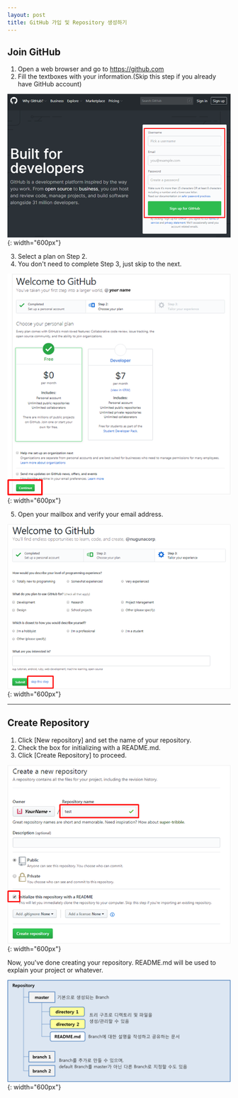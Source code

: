 ```yaml
---
layout: post
title: GitHub 가입 및 Repository 생성하기
---
```


## Join GitHub

1. Open a web browser and go to https://github.com
2. Fill the textboxes with your information.(Skip this step if you already have GitHub account)

![Join GitHub](../images/join_github_1.png)
{: width="600px"}

3. Select a plan on Step 2.
4. You don't need to complete Step 3, just skip to the next.

![Join GitHub](../images/join_github_2.png)
{: width="600px"}

5. Open your mailbox and verify your email address.

![Join GitHub](../images/join_github_3.png)
{: width="600px"}

---

## Create Repository

1. Click [New repository] and set the name of your repository.
2. Check the box for initializing with a README.md.
3. Click [Create Repository] to proceed.
   
![Create Repository](../images/create_repo.png)
{: width="600px"}

Now, you've done creating your repository.
README.md will be used to explain your project or whatever.

![Structure of Repository](../images/structure_of_repo.png)
{: width="600px"}
